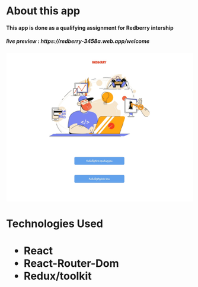  


<h1> About this app </h1>

 <h4> This app is done as a qualifying assignment for Redberry intership </h4>
 <h5> live preview : https://redberry-3458a.web.app/welcome </h5>

![Alt text](/preview.jpg?raw=true "Preview ")

<h1> Technologies Used <h1>
  <ul> 
    <li>React</li>
     <li>React-Router-Dom </li>
     <li>Redux/toolkit </li>
 
  
  </ul>
